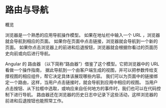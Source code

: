 # 路由与导航

概览

浏览器是一个熟悉的应用导航操作模型。 如果在地址栏中输入一个 URL ，浏览器就会导航到相应的页面。 如果你在页面中点击链接，浏览器就会导航到一个新的页面。 如果你点击浏览器上的前进和后退按钮，浏览器就会根据你看过的页面历史向前或向后进行导航。

Angular 的 路由器 （以下简称“路由器”）借鉴了这个模型。它把浏览器中的 URL 看做一个操作指南， 据此导航到一个由客户端生成的视图，并可以把参数传给支撑视图的相应组件，帮它决定具体该展现哪些内容。 我们可以为页面中的链接绑定一个路由，这样，当用户点击链接时，就会导航到应用中相应的视图。 当用户点击按钮、从下拉框中选取，或响应来自任何地方的事件时，我们也可以在代码控制下进行导航。 路由器还在浏览器的历史日志中记录下这些活动，这样浏览器的前进和后退按钮也能照常工作。